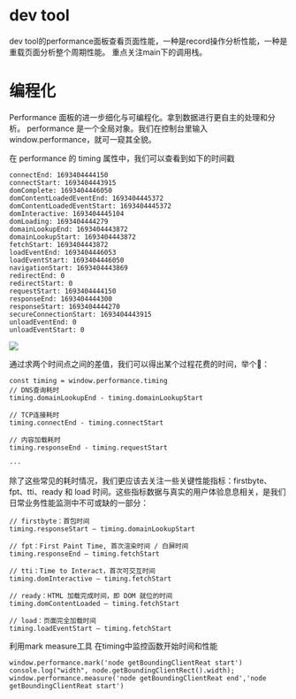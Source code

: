 # dev tool
dev tool的performance面板查看页面性能，一种是record操作分析性能，一种是重载页面分析整个周期性能。
重点关注main下的调用栈。






# 编程化
Performance 面板的进一步细化与可编程化。拿到数据进行更自主的处理和分析。
performance 是一个全局对象。我们在控制台里输入 window.performance，就可一窥其全貌。

在 performance 的 timing 属性中，我们可以查看到如下的时间戳
```
connectEnd: 1693404444150
connectStart: 1693404443915
domComplete: 1693404446050
domContentLoadedEventEnd: 1693404445372
domContentLoadedEventStart: 1693404445372
domInteractive: 1693404445104
domLoading: 1693404444279
domainLookupEnd: 1693404443872
domainLookupStart: 1693404443872
fetchStart: 1693404443872
loadEventEnd: 1693404446053
loadEventStart: 1693404446050
navigationStart: 1693404443869
redirectEnd: 0
redirectStart: 0
requestStart: 1693404444150
responseEnd: 1693404444300
responseStart: 1693404444270
secureConnectionStart: 1693404443915
unloadEventEnd: 0
unloadEventStart: 0
```
![](https://mmbiz.qpic.cn/mmbiz_png/Jg1QHUkZvoDYcfETlDiblPV2weg4oInfz6UTg2icxUShj5snNaLc6zROskQ9dHvLBPrO7Vl4Nu4qViaCoib7aY0pIQ/640?wx_fmt=png&wxfrom=5&wx_lazy=1&wx_co=1)

通过求两个时间点之间的差值，我们可以得出某个过程花费的时间，举个🌰：
```
const timing = window.performance.timing
// DNS查询耗时
timing.domainLookupEnd - timing.domainLookupStart
  
// TCP连接耗时
timing.connectEnd - timing.connectStart
 
// 内容加载耗时
timing.responseEnd - timing.requestStart

···
```

除了这些常见的耗时情况，我们更应该去关注一些关键性能指标：firstbyte、fpt、tti、ready 和 load 时间。这些指标数据与真实的用户体验息息相关，是我们日常业务性能监测中不可或缺的一部分：
```
// firstbyte：首包时间	
timing.responseStart – timing.domainLookupStart	

// fpt：First Paint Time, 首次渲染时间 / 白屏时间
timing.responseEnd – timing.fetchStart

// tti：Time to Interact，首次可交互时间	
timing.domInteractive – timing.fetchStart

// ready：HTML 加载完成时间，即 DOM 就位的时间
timing.domContentLoaded – timing.fetchStart

// load：页面完全加载时间
timing.loadEventStart – timing.fetchStart
```




利用mark measure工具 在timing中监控函数开始时间和性能

```
window.performance.mark('node getBoundingClientReat start')
console.log("width", node.getBoundingClientRect().width);
window.performance.measure('node getBoundingClientReat end','node getBoundingClientReat start')

```
